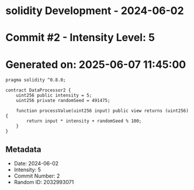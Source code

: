 ﻿# solidity Development - 2024-06-02
# Commit #2 - Intensity Level: 5
# Generated on: 2025-06-07 11:45:00
```solidity
pragma solidity ^0.8.0;

contract DataProcessor2 {
    uint256 public intensity = 5;
    uint256 private randomSeed = 491475;

    function processValue(uint256 input) public view returns (uint256) {
        return input * intensity + randomSeed % 100;
    }
}
```
## Metadata
- Date: 2024-06-02
- Intensity: 5
- Commit Number: 2
- Random ID: 2032993071
